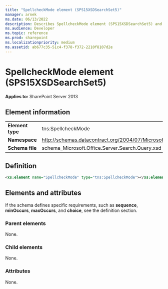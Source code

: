```yaml
---
title: "SpellcheckMode element (SPS15XSDSearchSet5)"
manager: arnek
ms.date: 06/13/2022
description: Describes SpellcheckMode element (SPS15XSDSearchSet5) and includes information on elements and attributes.
ms.audience: Developer
ms.topic: reference
ms.prod: sharepoint
ms.localizationpriority: medium
ms.assetid: ab677c35-51c4-f378-f372-2210f8107d2e
---
```


# SpellcheckMode element (SPS15XSDSearchSet5)

**Applies to:** SharePoint Server 2013
  
## Element information

|||
|:-----|:-----|
|**Element type** <br/> |tns:SpellcheckMode  <br/> |
|**Namespace** <br/> |http://schemas.datacontract.org/2004/07/Microsoft.Office.Server.Search.Query  <br/> |
|**Schema file** <br/> |schema_Microsoft.Office.Server.Search.Query.xsd  <br/> |
   
## Definition

```XML
<xs:element name="SpellcheckMode" type="tns:SpellcheckMode"></xs:element>

```

## Elements and attributes

If the schema defines specific requirements, such as **sequence**, **minOccurs**, **maxOccurs**, and **choice**, see the definition section. 
  
### Parent elements

None.
  
### Child elements

None.
  
### Attributes

None.
  

